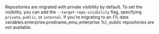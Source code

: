 Repositories are migrated with private visibility by default. To set the visibility, you can add the `--target-repo-visibility` flag, specifying `private`, `public`, or `internal`. If you're migrating to an {% data variables.enterprise.prodname_emu_enterprise %}, public repositories are not available.
